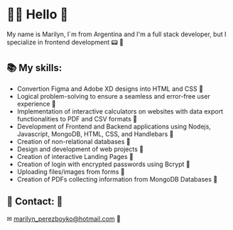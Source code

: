 # 👋🏼 Hello 🌺
My name is Marilyn, I´m from Argentina and I'm a full stack developer, but I specialize in frontend development 📟 🌺

## 📚 My skills:                                                                                                       
- Convertion Figma and Adobe XD designs into HTML and CSS 🌺
- Logical problem-solving to ensure a seamless and error-free user experience 🌺
- Implementation of interactive calculators on websites with data export functionalities to PDF and CSV formats 🌺
- Development of Frontend and Backend applications using Nodejs, Javascript, MongoDB, HTML, CSS, and Handlebars 🌺
- Creation of non-relational databases 🌺
- Design and development of web projects 🌺
- Creation of interactive Landing Pages 🌺
- Creation of login with encrypted passwords using Bcrypt 🌺
- Uploading files/images from forms 🌺
- Creation of PDFs collecting information from MongoDB Databases 🌺

## 📨 Contact: 🌺
✉ marilyn_perezboyko@hotmail.com 🌺
